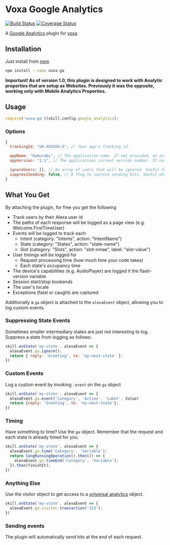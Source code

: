 Voxa Google Analytics
===========

[![Build Status](https://travis-ci.org/mediarain/voxa-ga.svg?branch=master)](https://travis-ci.org/mediarain/voxa-ga)
[![Coverage Status](https://coveralls.io/repos/github/mediarain/voxa-ga/badge.svg?branch=master)](https://coveralls.io/github/mediarain/voxa-ga?branch=master)

A [Google Analytics](https://www.google.com/analytics) plugin for [voxa](https://mediarain.github.io/voxa/)

Installation
-------------

Just install from [npm](https://www.npmjs.com/package/voxa-ga)

```bash
npm install --save voxa-ga
```
**Important! As of version 1.0, this plugin is designed to work with Analytic properties that are setup as Websites. Previously it was the opposite, working only with Mobile Analytics Properties.**

Usage
------

```javascript
require('voxa-ga')(skill,config.google_analytics);

```

### Options
```javascript
{
  trackingId: "UA-XXXXXX-X", // Your app's tracking id

  appName: "hamurabi", // The application name. If not provided, an attempt will be made to derive it
  appVersion: "1.1", // The applications current version number. If not provided, an attempt will be made to derive it.

  ignoreUsers: [], // An array of users that will be ignored. Useful for blacklisting dev or monitoring accounts from analytics
  suppressSending: false, // A flag to supress sending hits. Useful while developing on the website
}
```

What You Get
--------

By attaching the plugin, for free you get the following
* Track users by their Alexa user id
* The paths of each response will be logged as a page view (e.g. Welcome.FirstTimeUser)
* Events will be logged to track each
  * Intent (category: "Intents", action: "IntentName")
  * State (category: "States", action: "state-name")
  * Slot (category: "Slots", action: "slot-nmae", label: "slot-value")
* User timings will be logged for
  * Request processing time (how much time your code takes)
  * Each state's occupancy time 
* The device's capabilities (e.g. AudioPlayer) are logged it the flash-version variable
* Session start/stop bookends
* The user's locale
* Exceptions (fatal or caught) are captured

Additionally a `ga` object is attached to the `alexaEvent` object, allowing you to log custom events.

### Suppressing State Events
Sometimes smaller intermediary states are just not interesting to log. Suppress a state from logging as follows:
```javascript
skill.onState('my-state', alexaEvent => {
  alexaEvent.ga.ignore();
  return { reply: 'Greeting', to: 'my-next-state' };
})
```

### Custom Events
Log a custom event by invoking `.event` on the `ga` object
```javascript
skill.onState('my-state', alexaEvent => {
  alexaEvent.ga.event('Category', 'Action', 'Label', Value)
  return {reply: 'Greeting', to: 'my-next-state'};
})
```
### Timing
Have something to time? Use the `ga` object. Remember that the request and each state is already timed for you.
```javascript
skill.onState('my-state', alexaEvent => {
  alexaEvent.ga.time('Category', 'Variable');
  return longRunningOperation().then(() => {
    alexaEvent.ga.timeEnd('Category', 'Variable');
  }).then(finishIt);
})
```

### Anything Else
Use the visitor object to get access to a [universal analytics](https://www.npmjs.com/package/universal-analytics) object.
```javascript
skill.onState('my-state', alexaEvent => {
  alexaEvent.ga.visitor.transaction('213');
})
```

### Sending events
The plugin will automatically send hits at the end of each request.

